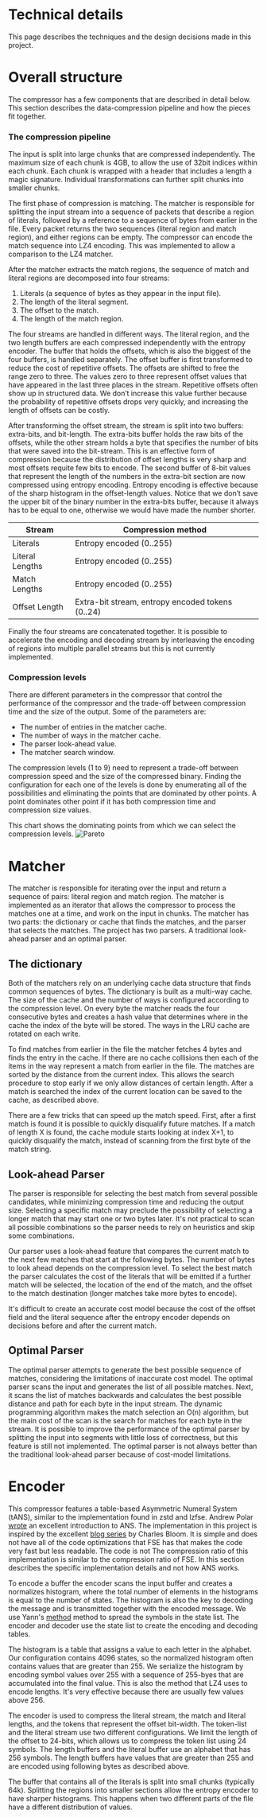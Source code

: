 # Technical details

This page describes the techniques and the design decisions made in this project.

# Overall structure

The compressor has a few components that are described in detail below. This
section describes the data-compression pipeline and how the pieces fit together.

### The compression pipeline
The input is split into large chunks that are compressed independently. The
maximum size of each chunk is 4GB, to allow the use of 32bit indices within each
chunk. Each chunk is wrapped with a header that includes a length a magic
signature. Individual transformations can further split chunks into smaller
chunks.

The first phase of compression is matching. The matcher is responsible for
splitting the input stream into a sequence of packets that describe a region of
literals, followed by a reference to a sequence of bytes from earlier in the
file. Every packet returns the two sequences (literal region and match region),
and either regions can be empty. The compressor can encode the match sequence
into LZ4 encoding. This was implemented to allow a comparison to the LZ4
matcher.

After the matcher extracts the match regions, the sequence of match and literal
regions are decomposed into four streams:

1. Literals (a sequence of bytes as they appear in the input file).
2. The length of the literal segment.
3. The offset to the match.
4. The length of the match region.

The four streams are handled in different ways. The literal region, and the two
length buffers are each compressed independently with the entropy encoder. The
buffer that holds the offsets, which is also the biggest of the four buffers, is
handled separately. The offset buffer is first transformed to reduce the cost of
repetitive offsets. The offsets are shifted to free the range zero to three. The
values zero to three represent offset values that have appeared in the last
three places in the stream. Repetitive offsets often show up in structured data.
We don’t increase this value further because the probability of repetitive
offsets drops very quickly, and increasing the length of offsets can be costly.

After transforming the offset stream, the stream is split into two buffers:
extra-bits, and bit-length. The extra-bits buffer holds the raw bits of the
offsets, while the other stream holds a byte that specifies the number of bits
that were saved into the bit-stream. This is an effective form of compression
because the distribution of offset lengths is very sharp and most offsets
requite few bits to encode. The second buffer of 8-bit values that represent the
length of the numbers in the extra-bit section are now compressed using entropy
encoding. Entropy encoding is effective because of the sharp histogram in the
offset-length values. Notice that we don’t save the upper bit of the binary
number in the extra-bits buffer, because it always has to be equal to one,
otherwise we would have made the number shorter.

| Stream      | Compression method |
| ----------- | ----------- |
| Literals        | Entropy encoded (0..255) |
| Literal Lengths | Entropy encoded (0..255) |
| Match Lengths   | Entropy encoded (0..255) |
| Offset Length   | Extra-bit stream, entropy encoded tokens (0..24) |

Finally the four streams are concatenated together. It is possible to accelerate
the encoding and decoding stream by interleaving the encoding of regions into
multiple parallel streams but this is not currently implemented.

### Compression levels

There are different parameters in the compressor that control the performance of
the compressor and the trade-off between compression time and the size of the
output. Some of the parameters are:

* The number of entries in the matcher cache.
* The number of ways in the matcher cache.
* The parser look-ahead value.
* The matcher search window.

The compression levels (1 to 9) need to represent a trade-off between
compression speed and the size of the compressed binary. Finding the
configuration for each one of the levels is done by enumerating all of the
possibilities and eliminating the points that are dominated by other points.  A
point dominates other point if it has both compression time and compression size
values.

This chart shows the dominating points from which we can select the compression levels.
![Pareto](pareto.svg)

# Matcher

The matcher is responsible for iterating over the input and return a sequence of
pairs: literal region and match region. The matcher is implemented as an
iterator that allows the compressor to process the matches one at a time, and
work on the input in chunks. The matcher has two parts: the dictionary or cache
that finds the matches, and the parser that selects the matches. The project has
two parsers. A traditional look-ahead parser and an optimal parser.

## The dictionary

Both of the matchers rely on an underlying cache data structure that finds
common sequences of bytes. The dictionary is built as a multi-way cache. The
size of the cache and the number of ways is configured according to the
compression level. On every byte the matcher reads the four consecutive bytes
and creates a hash value that determines where in the cache the index of the
byte will be stored. The ways in the LRU cache are rotated on each write.

To find matches from earlier in the file the matcher fetches 4 bytes and finds
the entry in the cache. If there are no cache collisions then each of the items
in the way represent a match from earlier in the file. The matches are sorted by
the distance from the current index. This allows the search procedure to stop
early if we only allow distances of certain length. After a match is searched
the index of the current location can be saved to the cache, as described above.

There are a few tricks that can speed up the match speed. First, after a first
match is found it is possible to quickly disqualify future matches. If a match
of length X is found, the cache module starts looking at index X+1, to quickly
disqualify the match, instead of scanning from the first byte of the match
string.

## Look-ahead Parser

The parser is responsible for selecting the best match from several possible
candidates, while minimizing compression time and reducing the output size.
Selecting a specific match may preclude the possibility of selecting a longer
match that may start one or two bytes later. It's not practical to scan all
possible combinations so the parser needs to rely on heuristics and skip some
combinations.

Our parser uses a look-ahead feature that compares the current match to the next
few matches that start at the following bytes. The number of bytes to look ahead
depends on the compression level. To select the best match the parser calculates
the cost of the literals that will be emitted if a further match will be
selected, the location of the end of the match, and the offset to the match
destination (longer matches take more bytes to encode).

It's difficult to create an accurate cost model because the cost of the offset
field and the literal sequence after the entropy encoder depends on decisions
before and after the current match.

## Optimal Parser

The optimal parser attempts to generate the best possible sequence of matches,
considering the limitations of inaccurate cost model. The optimal parser scans
the input and generates the list of all possible matches. Next, it scans the
list of matches backwards and calculates the best possible distance and path for
each byte in the input stream. The dynamic programming algorithm makes the match
selection an O(n) algorithm, but the main cost of the scan is the search for
matches for each byte in the stream. It is possible to improve the performance
of the optimal parser by splitting the input into segments with little loss of
correctness, but this feature is still not implemented. The optimal parser is
not always better than the traditional look-ahead parser because of cost-model
limitations.

# Encoder

This compressor features a table-based Asymmetric Numeral System (tANS), similar
to the implementation found in zstd and lzfse.
Andrew Polar [wrote](http://www.ezcodesample.com/abs/abs_article.html) an
excellent introduction to ANS. The implementation in this project is inspired
by the excellent [blog series](http://cbloomrants.blogspot.com/2014/01/1-30-14-understanding-ans-1.html)
by Charles Bloom.  It is simple and does not have all of the code optimizations
that FSE has that makes the code very fast but less readable. The code is not
The compression ratio of this implementation is similar to the compression ratio
of FSE. In this section describes the specific implementation details and not
how ANS works.

To encode a buffer the encoder scans the input buffer and creates a normalizes
histogram, where the total number of elements in the histograms is equal to the
number of states. The histogram is also the key to decoding the message and is
transmitted together with the encoded message.
We use Yann's
[method](http://fastcompression.blogspot.com/2014/02/fse-distributing-symbol-values.html)
method to spread the symbols in the state list. The encoder and decoder
use the state list to create the encoding and decoding tables.

The histogram is a table that assigns a value to each letter in the alphabet.
Our configuration contains 4096 states, so the normalized histogram often
contains values that are greater than 255. We serialize the histogram by
encoding symbol values over 255 with a sequence of 255-byes that are accumulated
into the final value. This is also the method that LZ4 uses to encode lengths.
It's very effective because there are usually few values above 256.

The encoder is used to compress the literal stream, the match and literal
lengths, and the tokens that represent the offset bit-width. The token-list and
the literal stream use two different configurations. We limit the length of the
offset to 24-bits, which allows us to compress the token list using 24 symbols.
The length buffers and the literal buffer use an alphabet that has 256 symbols.
The length buffers have values that are greater than 255 and are encoded using
following bytes as described above.

The buffer that contains all of the literals is split into small chunks
(typically 64k). Splitting the regions into smaller sections allow the entropy
encoder to have sharper histograms.  This happens when two different parts of
the file have a different distribution of values.

